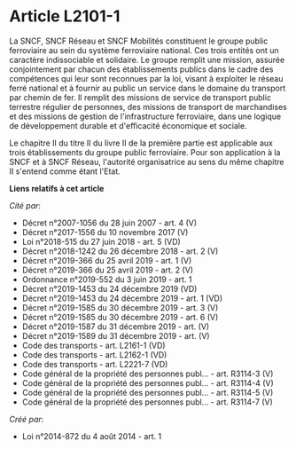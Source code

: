 # Article L2101-1

La SNCF, SNCF Réseau et SNCF Mobilités constituent le groupe public ferroviaire au sein du système ferroviaire national. Ces
trois entités ont un caractère indissociable et solidaire. Le groupe remplit une mission, assurée conjointement par chacun
des établissements publics dans le cadre des compétences qui leur sont reconnues par la loi, visant à exploiter le réseau
ferré national et à fournir au public un service dans le domaine du transport par chemin de fer. Il remplit des missions de
service de transport public terrestre régulier de personnes, des missions de transport de marchandises et des missions de
gestion de l'infrastructure ferroviaire, dans une logique de développement durable et d'efficacité économique et sociale. 

Le chapitre II du titre II du livre II de la première partie est applicable aux trois établissements du groupe public
ferroviaire. Pour son application à la SNCF et à SNCF Réseau, l'autorité organisatrice au sens du même chapitre II s'entend
comme étant l'Etat.

**Liens relatifs à cet article**

_Cité par_:

  - Décret n°2007-1056 du 28 juin 2007 - art. 4 (V)
  - Décret n°2017-1556 du 10 novembre 2017 (V)
  - Loi n°2018-515 du 27 juin 2018 - art. 5 (VD)
  - Décret n°2018-1242 du 26 décembre 2018 - art. 2 (V)
  - Décret n°2019-366 du 25 avril 2019 - art. 1 (V)
  - Décret n°2019-366 du 25 avril 2019 - art. 2 (V)
  - Ordonnance n°2019-552 du 3 juin 2019 - art. 1
  - Décret n°2019-1453 du 24 décembre 2019 (VD)
  - Décret n°2019-1453 du 24 décembre 2019 - art. 1 (VD)
  - Décret n°2019-1585 du 30 décembre 2019 - art. 3 (V)
  - Décret n°2019-1585 du 30 décembre 2019 - art. 6 (V)
  - Décret n°2019-1587 du 31 décembre 2019 - art. (V)
  - Décret n°2019-1589 du 31 décembre 2019 - art. (V)
  - Code des transports - art. L2161-1 (VD)
  - Code des transports - art. L2162-1 (VD)
  - Code des transports - art. L2221-7 (VD)
  - Code général de la propriété des personnes publ... - art. R3114-3 (V)
  - Code général de la propriété des personnes publ... - art. R3114-4 (V)
  - Code général de la propriété des personnes publ... - art. R3114-5 (V)
  - Code général de la propriété des personnes publ... - art. R3114-7 (V)

_Créé par_:

  - Loi n°2014-872 du 4 août 2014 - art. 1
